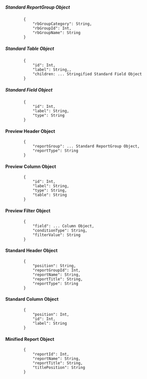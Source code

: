 ##### Standard ReportGroup Object
			{
				"rbGroupCategory": String,
				"rbGroupId": Int,
				"rbGroupName": String
			}
			
##### Standard Table Object
			{
				"id": Int,
				"label": String,,
				"children: ... Stringified Standard Field Object
			}

##### Standard Field Object
			{
				"id": Int,
				"label": String,
				"type": String
			}

#### Preview Header Object
			{
				"reportGroup": ... Standard ReportGroup Object,
				"reportType": String
			}

#### Preview Column Object
			{
				"id": Int,
				"label": String,
				"type": String,
				"table": String
			}

#### Preview Filter Object
			{
				"field": ... Column Object,
				"conditionType": String,
				"filterValue": String
			}

#### Standard Header Object
			{
				"position": String,
				"reportGroupId": Int,
				"reportName": String,
				"reportTitle": String,
				"reportType": String
			}
#### Standard Column Object
			{
				"position": Int,
				"id": Int,
				"label": String
			}

#### Minified Report Object
			{
				"reportId": Int,
				"reportName": String,
				"reportTitle": String,
				"titlePosition": String
			}

#### 